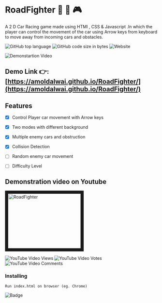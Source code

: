 

# RoadFighter   :red_car: :blue_car: :video_game:

A 2 D Car Racing game made using HTMl , CSS & Javascript .In which the player can control the movement of the car using Arrow keys from keyboard to move away from incoming cars and obstacles.

![GitHub top language](https://img.shields.io/github/languages/top/amoldalwai/RoadFighter?style=plastic)
![GitHub code size in bytes](https://img.shields.io/github/languages/code-size/amoldalwai/RoadFighter?style=plastic)
![Website](https://img.shields.io/website?style=plastic&url=https%3A%2F%2Famoldalwai.github.io%2FRoadFighter%2F)

![Demonstartion Video](https://j.gifs.com/p8A1nN.gif)


## Demo Link :point_right::[https://amoldalwai.github.io/RoadFighter/](https://amoldalwai.github.io/RoadFighter/)


## Features 


- [x] Control Player car movement with Arrow keys
- [x] Two modes with different background
- [x] Multiple enemy cars and obstruction
- [x] Collision Detection
- [ ] Random enemy car movement
- [ ] Difficulty Level


## Demonstration video on Youtube

<a href="http://www.youtube.com/watch?feature=player_embedded&v=TOLQMlnQpvk
" target="_blank"><img src="http://img.youtube.com/vi/TOLQMlnQpvk/0.jpg" 
alt="RoadFighter " width="240" height="180" border="10" /></a>

![YouTube Video Views](https://img.shields.io/youtube/views/TOLQMlnQpvk?style=plastic)
![YouTube Video Votes](https://img.shields.io/youtube/likes/TOLQMlnQpvk?style=social&withDislikes)
![YouTube Video Comments](https://img.shields.io/youtube/comments/TOLQMlnQpvk?style=social)


### Installing

```
Run index.html on browser (eg. Chrome)
```

![Badge](https://img.shields.io/badge/Made%20by-Amol%20Dalwai-red)

